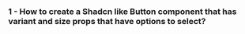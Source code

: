 ### 1 - How to create a Shadcn like Button component that has variant and size props that have options to select?
